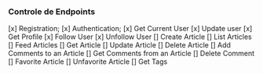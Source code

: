 ### Controle de Endpoints

[x] Registration;
[x] Authentication;
[x] Get Current User
[x] Update user
[x] Get Profile
[x] Follow User
[x] Unfollow User
[] Create Article
[] List Articles
[] Feed Articles
[] Get Article
[] Update Article
[] Delete Article
[] Add Comments to an Article
[] Get Comments from an Article
[] Delete Comment
[] Favorite Article
[] Unfavorite Article
[] Get Tags
